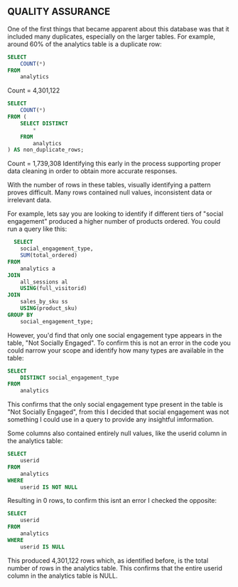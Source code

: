 ## QUALITY ASSURANCE

One of the first things that became apparent about this database was that it included many duplicates, especially on the larger tables. For example, around 60% of the analytics table is a duplicate row:
```sql
SELECT
	COUNT(*)
FROM
	analytics
```
Count = 4,301,122
``` sql
SELECT
	COUNT(*) 
FROM (
	SELECT DISTINCT
		* 
  	FROM
		analytics
) AS non_duplicate_rows;
```
Count = 1,739,308
Identifying this early in the process supporting proper data cleaning in order to obtain more accurate responses.

With the number of rows in these tables, visually identifying a pattern proves difficult. Many rows contained null values, inconsistent data or irrelevant data.

For example, lets say you are looking to identify if different tiers of "social engagement" produced a higher number of products ordered. You could run a query like this:

``` sql
  SELECT
	social_engagement_type,
	SUM(total_ordered)
FROM
	analytics a
JOIN
	all_sessions al
	USING(full_visitorid)
JOIN
	sales_by_sku ss
	USING(product_sku)
GROUP BY
	social_engagement_type;
```
However, you'd find that only one social engagement type appears in the table, "Not Socially Engaged".
To confirm this is not an error in the code you could narrow your scope and identify how many types are available in the table:

```sql
SELECT
	DISTINCT social_engagement_type
FROM
	analytics
```
This confirms that the only social engagement type present in the table is "Not Socially Engaged", from this I decided that social engagement was not something I could use in a query to provide any insightful imformation.

Some columns also contained entirely null values, like the userid column in the analytics table:
``` sql
SELECT
	userid
FROM
	analytics
WHERE
	userid IS NOT NULL
```
Resulting in 0 rows, to confirm this isnt an error I checked the opposite:
``` sql
SELECT
	userid
FROM
	analytics
WHERE
	userid IS NULL
```
This produced 4,301,122 rows which, as identified before, is the total number of rows in the analytics table. This confirms that the entire userid column in the analytics table is NULL.



